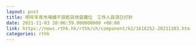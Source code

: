 ```yaml
---
layout: post
title: 明年年宵市場續不設乾貨快餐攤位　工作人員須已打針
date: 2021-11-03 20:06:59.000000000 +08:00
link: https://news.rthk.hk/rthk/ch/component/k2/1618252-20211103.htm
categories: rthk
---
```



